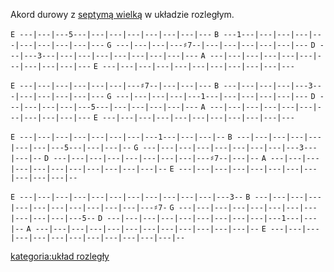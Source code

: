 Akord durowy z [septymą wielką](septyma_wielka "wikilink") w układzie
rozległym.

`E ---|---|---5---|---|---|---|---|---|---|---`
`B ---1---|---|---|---|---|---|---|---|---|---`
`G ---|---|---|---♯7--|---|---|---|---|---|---`
`D ---|---3---|---|---|---|---|---|---|---|---`
`A ---|---|---|---|---|---|---|---|---|---|---`
`E ---|---|---|---|---|---|---|---|---|---|---`

`E ---|---|---|---|---|---|---♯7--|---|---|---`
`B ---|---|---|---|---3---|---|---|---|---|---`
`G ---|---|---|---|---1---|---|---|---|---|---`
`D ---|---|---|---|---5---|---|---|---|---|---`
`A ---|---|---|---|---|---|---|---|---|---|---`
`E ---|---|---|---|---|---|---|---|---|---|---`

`E ---|---|---|---|---|---|---|---1---|---|---|--`
`B ---|---|---|---|---|---|---|---5---|---|---|--`
`G ---|---|---|---|---|---|---|---|---3---|---|--`
`D ---|---|---|---|---|---|---|---|---♯7--|---|--`
`A ---|---|---|---|---|---|---|---|---|---|---|--`
`E ---|---|---|---|---|---|---|---|---|---|---|--`

`E ---|---|---|---|---|---|---|---|---|---|---|---3--`
`B ---|---|---|---|---|---|---|---|---|---|---|---♯7-`
`G ---|---|---|---|---|---|---|---|---|---|---|---5--`
`D ---|---|---|---|---|---|---|---|---|---1---|---|--`
`A ---|---|---|---|---|---|---|---|---|---|---|---|--`
`E ---|---|---|---|---|---|---|---|---|---|---|---|--`

[kategoria:układ rozległy](kategoria:układ_rozległy "wikilink")